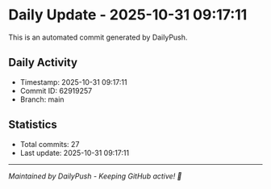 # Daily Update - 2025-10-31 09:17:11

This is an automated commit generated by DailyPush.

## Daily Activity
- Timestamp: 2025-10-31 09:17:11
- Commit ID: 62919257
- Branch: main

## Statistics
- Total commits: 27
- Last update: 2025-10-31 09:17:11

---
*Maintained by DailyPush - Keeping GitHub active! 🚀*

